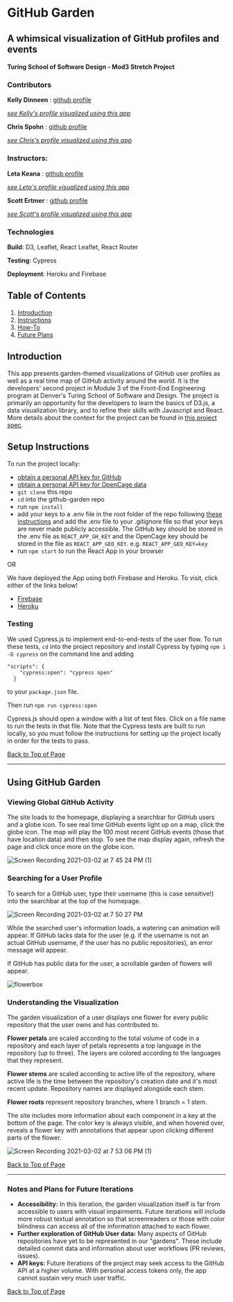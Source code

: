 # GitHub Garden
## A whimsical visualization of GitHub profiles and events
#### Turing School of Software Design - Mod3 Stretch Project

### Contributors
**Kelly Dinneen** : [github profile](https://github.com/kellydinneen)

*[see Kelly's profile visualized using this app](https://githubgarden.herokuapp.com/visualizations/kellydinneen)*

**Chris Spohn** : [github profile](https://github.com/CJSpohn)

*[see Chris's profile visualized using this app](https://githubgarden.herokuapp.com/visualizations/CJSpohn)*

### Instructors: 
**Leta Keana** : [github profile](https://github.com/letakeane)

*[see Leta's profile visualized using this app](https://githubgarden.herokuapp.com/visualizations/letakeane)*

**Scott Ertmer** : [github profile](https://github.com/sertmer)

*[see Scott's profile visualized using this app](https://githubgarden.herokuapp.com/visualizations/sertmer)*

### Technologies

**Build**: D3, Leaflet, React Leaflet, React Router

**Testing**: Cypress

**Deployment**: Heroku and Firebase

## Table of Contents
1. [Introduction](#introduction)
3. [Instructions](#setup-instructions)
4. [How-To](#using-github-garden)
5. [Future Plans](#notes-and-plans-for-future-iterations)

## Introduction
This app presents garden-themed visualizations of GitHub user profiles as well as a real time map of GitHub activity around the world. It is the developers' second project in Module 3 of the Front-End Engineering program at Denver's Turing School of Software and Design. The project is primarily an opportunity for the developers to learn the basics of D3.js, a data visualization library, and to refine their skills with Javascript and React. More details about the context for the project can be found in [this project spec](https://frontend.turing.io/projects/module-3/stretch.html).

## Setup Instructions
To run the project locally:
- [obtain a personal API key for GitHub](https://docs.github.com/en/github/authenticating-to-github/creating-a-personal-access-token)
- [obtain a personal API key for OpenCage data](https://opencagedata.com/api)
- `git clone` this repo
- `cd` into the github-garden repo
- run `npm install`
- add your keys to a .env file in the root folder of the repo following [these instructions](https://dev.to/ivana_croxcatto/hiding-api-keys-in-your-code-1h0a) and add the .env file to your .gitignore file so that your keys are never made publicly accessible. The GitHub key should be stored in the .env file as `REACT_APP_GH_KEY` and the OpenCage key should be stored in the file as `REACT_APP_GEO_KEY`. e.g. `REACT_APP_GEO_KEY=key`
- run `npm start` to run the React App in your browser

OR

We have deployed the App using both Firebase and Heroku. To visit, click either of the links below!
- [Firebase](https://github-garden.web.app/)
- [Heroku](https://githubgarden.herokuapp.com/visualizations/CJSpohn)


### Testing

We used Cypress.js to implement end-to-end-tests of the user flow. To run these tests, `cd` into the project repository and install Cypress by typing `npm i -D cypress` on the command line and adding 
```
"scripts": {
    "cypress:open": "cypress open"
  }
  ```
 to your `package.json` file.

 Then run `npm run cypress:open`

 Cypress.js should open a window with a list of test files. Click on a file name to run the tests in that file.
 Note that the Cypress tests are built to run locally, so you must follow the instructions for setting up the project locally in order for the tests to pass.

[Back to Top of Page](#table-of-contents)

---

## Using GitHub Garden


### Viewing Global GitHub Activity
The site loads to the homepage, displaying a searchbar for GitHub users and a globe icon. To see real time GitHub events light up on a map, click the globe icon. The map will play the 100 most recent GitHub events (those that have location data) and then stop. To see the map display again, refresh the page and click once more on the globe icon.

![Screen Recording 2021-03-02 at 7 45 24 PM (1)](https://user-images.githubusercontent.com/69563078/109745605-5fa42780-7b91-11eb-9d60-0fdcb53684aa.gif)

### Searching for a User Profile
To search for a GitHub user, type their username (this is case sensitive!) into the searchbar at the top of the homepage. 

![Screen Recording 2021-03-02 at 7 50 27 PM](https://user-images.githubusercontent.com/69563078/109745625-65017200-7b91-11eb-8d88-b8c7016a6f32.gif)

While the searched user's information loads, a watering can animation will appear. If GitHub lacks data for the user (e.g. if the username is not an actual GitHub username, if the user has no public repositories), an error message will appear. 

If GitHub has public data for the user, a scrollable garden of flowers will appear.

![flowerbox](https://user-images.githubusercontent.com/69563078/109746873-587e1900-7b93-11eb-8f01-966754954d99.gif)

### Understanding the Visualization
The garden visualization of a user displays one flower for every public repository that the user owns and has contributed to. 

**Flower petals** are scaled according to the total volume of code in a repository and each layer of petals represents a top language in the repository (up to three). The layers are colored according to the languages that they represent.

**Flower stems** are scaled according to active life of the repository, where active life is the time between the repository's creation date and it's most recent update. Repository names are displayed alongside each stem.

**Flower roots** represent repository branches, where 1 branch = 1 stem.

The site includes more information about each component in a key at the bottom of the page. The color key is always visible, and when hovered over, reveals a flower key with annotations that appear upon clicking different parts of the flower.

![Screen Recording 2021-03-02 at 7 53 06 PM (1)](https://user-images.githubusercontent.com/69563078/109745640-6894f900-7b91-11eb-93d4-87c0506f9d00.gif)


[Back to Top of Page](#table-of-contents)

---

### Notes and Plans for Future Iterations
- **Accessibility:** In this iteration, the garden visualization itself is far from accessible to users with visual impairments. Future iterations will include more robust textual annotation so that screenreaders or those with color blindness can access all of the information attached to each flower.
- **Further exploration of GitHub User data:** Many aspects of GitHub repositories have yet to be represented in our "gardens". These include detailed commit data and information about user workflows (PR reviews, issues).
- **API keys:** Future iterations of the project may seek access to the GitHub API at a higher volume. With personal access tokens only, the app cannot sustain very much user traffic.


[Back to Top of Page](#table-of-contents)

